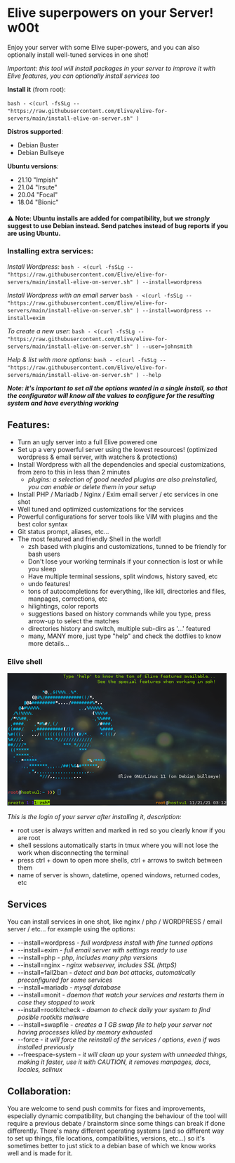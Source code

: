 # Elive superpowers on your Server! w00t
Enjoy your server with some Elive super-powers, and you can also optionally install well-tuned services in one shot!

_Important: this tool will install packages in your server to improve it with Elive features, you can optionally install services too_

**Install it** (from root):

`bash - <(curl -fsSLg -- "https://raw.githubusercontent.com/Elive/elive-for-servers/main/install-elive-on-server.sh" )`

**Distros supported**:  
- Debian Buster
- Debian Bullseye

**Ubuntu versions**:  
- 21.10 "Impish"
- 21.04 "Irsute"
- 20.04 "Focal"
- 18.04 "Bionic"

#### :warning: Note: Ubuntu installs are added for compatibility, but we *strongly* suggest to use Debian instead. Send patches instead of bug reports if you are using Ubuntu.

### Installing extra services:

_Install Wordpress:_
`bash - <(curl -fsSLg -- "https://raw.githubusercontent.com/Elive/elive-for-servers/main/install-elive-on-server.sh" ) --install=wordpress`

_Install Wordpress with an email server_
`bash - <(curl -fsSLg -- "https://raw.githubusercontent.com/Elive/elive-for-servers/main/install-elive-on-server.sh" ) --install=wordpress --install=exim`

_To create a new user:_
`bash - <(curl -fsSLg -- "https://raw.githubusercontent.com/Elive/elive-for-servers/main/install-elive-on-server.sh" ) --user=johnsmith`

_Help & list with more options:_
`bash - <(curl -fsSLg -- "https://raw.githubusercontent.com/Elive/elive-for-servers/main/install-elive-on-server.sh" ) --help`

___Note: it's important to set all the options wanted in a single install, so that the configurator will know all the values to configure for the resulting system and have everything working___

## Features:
* Turn an ugly server into a full Elive powered one
* Set up a very powerful server using the lowest resources! (optimized wordpress & email server, with watchers & protections)
* Install Wordpress with all the dependencies and special customizations, from zero to this in less than 2 minutes
  * _plugins: a selection of good needed plugins are also preinstalled, you can enable or delete them in your setup_
* Install PHP / Mariadb / Nginx / Exim email server / etc services in one shot
* Well tuned and optimized customizations for the services
* Powerful configurations for server tools like VIM with plugins and the best color syntax
* Git status prompt, aliases, etc...
* The most featured and friendly Shell in the world!
  * zsh based with plugins and customizations, tunned to be friendly for bash users
  * Don't lose your working terminals if your connection is lost or while you sleep
  * Have multiple terminal sessions, split windows, history saved, etc
  * undo features!
  * tons of autocompletions for everything, like kill<tab>, directories and files, manpages, corrections, etc
  * hilightings, color reports
  * suggestions based on history commands while you type, press arrow-up to select the matches
  * directories history and switch, multiple sub-dirs as '...' featured
  * many, MANY more, just type "help" and check the dotfiles to know more details...

### Elive shell
![screenshot login](screenshots/screenshot-login.png)

_This is the login of your server after installing it, description:_
* root user is always written and marked in red so you clearly know if you are root
* shell sessions automatically starts in tmux where you will not lose the work when disconnecting the terminal
* press ctrl + down to open more shells, ctrl + arrows to switch between them
* name of server is shown, datetime, opened windows, returned codes, etc
 
 ## Services
 You can install services in one shot, like nginx / php / WORDPRESS / email server / etc... for example using the options:
 * --install=wordpress      - _full wordpress install with fine tunned options_
 * --install=exim           - _full email server with settings ready to use_
 * --install=php            - _php, includes many php versions_
 * --install=nginx          - _nginx webserver, includes SSL (httpS)_
 * --install=fail2ban       - _detect and ban bot attacks, automatically preconfigured for some services_
 * --install=mariadb        - _mysql database_
 * --install=monit          - _daemon that watch your services and restarts them in case they stopped to work_
 * --install=rootkitcheck   - _daemon to check daily your system to find posible rootkits malware_
 * --install=swapfile       - _creates a 1 GB swap file to help your server not having processes killed by memory exhausted_
 * --force                  - _it will force the reinstall of the services / options, even if was installed previously_
 * --freespace-system       - _it will clean up your system with unneeded things, making it faster, use it with CAUTION, it removes manpages, docs, locales, selinux_



## Collaboration:
You are welcome to send push commits for fixes and improvements, especially dynamic compatibility, but changing the behaviour of the tool will require a previous debate / brainstorm since some things can break if done differently. There's many different operating systems (and so different way to set up things, file locations, compatibilities, versions, etc...) so it's sometimes better to just stick to a debian base of which we know works well and is made for it.
